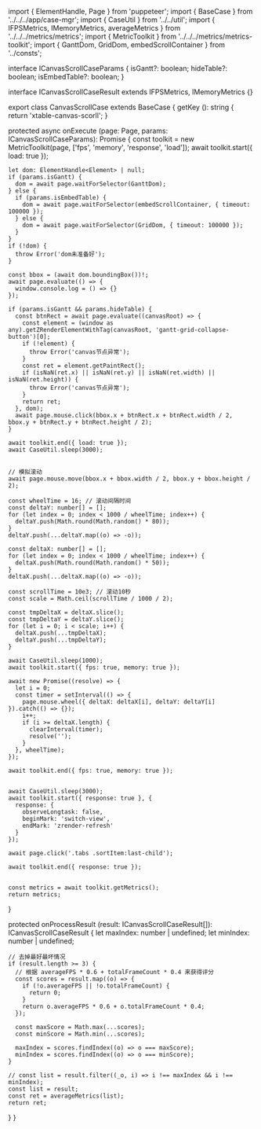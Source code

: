 import { ElementHandle, Page } from 'puppeteer';
import { BaseCase } from '../../../app/case-mgr';
import { CaseUtil } from '../../util';
import { IFPSMetrics, IMemoryMetrics, averageMetrics } from '../../../metrics/metrics';
import { MetricToolkit } from '../../../metrics/metrics-toolkit';
import { GanttDom, GridDom, embedScrollContainer } from '../consts';

interface ICanvasScrollCaseParams {
  isGantt?: boolean;
  hideTable?: boolean;
  isEmbedTable?: boolean;
}

interface ICanvasScrollCaseResult extends IFPSMetrics, IMemoryMetrics {}

export class CanvasScrollCase extends BaseCase {
  getKey (): string {
    return 'xtable-canvas-scorll';
  }

  protected async onExecute (page: Page, params: ICanvasScrollCaseParams): Promise<ICanvasScrollCaseResult> {
    const toolkit = new MetricToolkit(page, ['fps', 'memory', 'response', 'load']);
    await toolkit.start({ load: true });

    let dom: ElementHandle<Element> | null;
    if (params.isGantt) {
      dom = await page.waitForSelector(GanttDom);
    } else {
      if (params.isEmbedTable) {
        dom = await page.waitForSelector(embedScrollContainer, { timeout: 100000 });
      } else {
        dom = await page.waitForSelector(GridDom, { timeout: 100000 });
      }
    }
    if (!dom) {
      throw Error('dom未准备好');
    }

    const bbox = (await dom.boundingBox())!;
    await page.evaluate(() => {
      window.console.log = () => {}
    });

    if (params.isGantt && params.hideTable) {
      const btnRect = await page.evaluate((canvasRoot) => {
        const element = (window as any).getZRenderElementWithTag(canvasRoot, 'gantt-grid-collapse-button')[0];
        if (!element) {
          throw Error('canvas节点异常');
        }
        const ret = element.getPaintRect();
        if (isNaN(ret.x) || isNaN(ret.y) || isNaN(ret.width) || isNaN(ret.height)) {
          throw Error('canvas节点异常');
        }
        return ret;
      }, dom);
      await page.mouse.click(bbox.x + btnRect.x + btnRect.width / 2, bbox.y + btnRect.y + btnRect.height / 2);
    }

    await toolkit.end({ load: true });
    await CaseUtil.sleep(3000);


    // 模拟滚动
    await page.mouse.move(bbox.x + bbox.width / 2, bbox.y + bbox.height / 2);

    const wheelTime = 16; // 滚动间隔时间
    const deltaY: number[] = [];
    for (let index = 0; index < 1000 / wheelTime; index++) {
      deltaY.push(Math.round(Math.random() * 80));
    }
    deltaY.push(...deltaY.map((o) => -o));

    const deltaX: number[] = [];
    for (let index = 0; index < 1000 / wheelTime; index++) {
      deltaX.push(Math.round(Math.random() * 50));
    }
    deltaX.push(...deltaX.map((o) => -o));

    const scrollTime = 10e3; // 滚动10秒
    const scale = Math.ceil(scrollTime / 1000 / 2);

    const tmpDeltaX = deltaX.slice();
    const tmpDeltaY = deltaY.slice();
    for (let i = 0; i < scale; i++) {
      deltaX.push(...tmpDeltaX);
      deltaY.push(...tmpDeltaY);
    }
    
    await CaseUtil.sleep(1000);
    await toolkit.start({ fps: true, memory: true });

    await new Promise((resolve) => {
      let i = 0;
      const timer = setInterval(() => {
        page.mouse.wheel({ deltaX: deltaX[i], deltaY: deltaY[i] }).catch(() => {});
        i++;
        if (i >= deltaX.length) {
          clearInterval(timer);
          resolve('');
        }
      }, wheelTime);
    });

    await toolkit.end({ fps: true, memory: true });


    await CaseUtil.sleep(3000);
    await toolkit.start({ response: true }, { 
      response: { 
        observeLongtask: false,
        beginMark: 'switch-view',
        endMark: 'zrender-refresh'
      }
    });

    await page.click('.tabs .sortItem:last-child');

    await toolkit.end({ response: true });


    const metrics = await toolkit.getMetrics();
    return metrics;
  }

  protected onProcessResult (result: ICanvasScrollCaseResult[]): ICanvasScrollCaseResult {
    let maxIndex: number | undefined;
    let minIndex: number | undefined;

    // 去掉最好最坏情况
    if (result.length >= 3) {
      // 根据 averageFPS * 0.6 + totalFrameCount * 0.4 来获得评分
      const scores = result.map((o) => {
        if (!o.averageFPS || !o.totalFrameCount) {
          return 0;
        }
        return o.averageFPS * 0.6 + o.totalFrameCount * 0.4;
      });

      const maxScore = Math.max(...scores);
      const minScore = Math.min(...scores);

      maxIndex = scores.findIndex((o) => o === maxScore);
      minIndex = scores.findIndex((o) => o === minScore);
    }

    // const list = result.filter((_o, i) => i !== maxIndex && i !== minIndex);
    const list = result;
    const ret = averageMetrics(list);
    return ret;
  }
}

